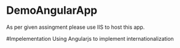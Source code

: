 # DemoAngularApp

As per given assingment please use IIS to host this app.

#Impelementation
Using Angularjs to implement internationalization
